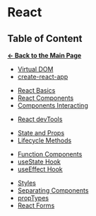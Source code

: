 # React

## Table of Content

[**&larr; Back to the Main Page**](./../README.md)

<div></div>

- [Virtual DOM](./virtual-dom.md)
- [create-react-app](./create-react-app.md)

<div></div>

- [React Basics](./react-basics.md)
- [React Components](./react-components.md)
- [Components Interacting](./components-interacting.md.md)

<div></div>

- [React devTools](./react-dev-tools.md)

<div></div>

- [State and Props](./stateless-stateful.md)
- [Lifecycle Methods](./lifecycle.md)

<div></div>

- [Function Components](./function-components.md)
- [useState Hook](./use-state.md)
- [useEffect Hook](./use-effect.md)

<div></div>

- [Styles](./style.md)
- [Separating Components](./separating-components.md)
- [propTypes](./prop-types.md)
- [React Forms](./react-forms.md)

<div></div>
